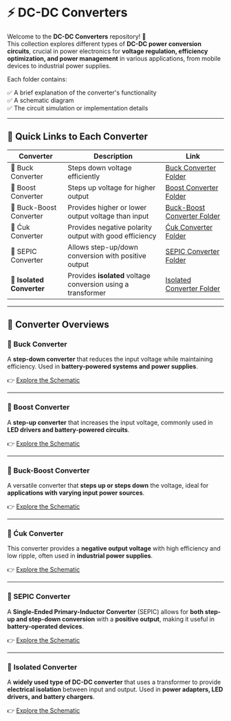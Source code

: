# ⚡ DC-DC Converters

Welcome to the **DC-DC Converters** repository! 🔋  
This collection explores different types of **DC-DC power conversion circuits**, crucial in power electronics for **voltage regulation, efficiency optimization, and power management** in various applications, from mobile devices to industrial power supplies.

Each folder contains:

✅ A brief explanation of the converter's functionality  
✅ A schematic diagram  
✅ The circuit simulation or implementation details  

---

## 📂 Quick Links to Each Converter

| Converter | Description | Link |
|--|--|--|
| 🔽 Buck Converter | Steps down voltage efficiently | [Buck Converter Folder](./Buck_Converter) |
| 🔼 Boost Converter | Steps up voltage for higher output | [Boost Converter Folder](./Boost_Converter) |
| 🔄 Buck-Boost Converter | Provides higher or lower output voltage than input | [Buck-Boost Converter Folder](./Buck-Boost_Converter) |
| 🔄 Ćuk Converter | Provides negative polarity output with good efficiency | [Ćuk Converter Folder](./Cuk_Converter) |
| 🔄 SEPIC Converter | Allows step-up/down conversion with positive output | [SEPIC Converter Folder](./SEPIC_Converter) |
| 🔌 **Isolated Converter** | Provides **isolated** voltage conversion using a transformer | [Isolated Converter Folder](./Isolated_Converter) |

---

## 📜 Converter Overviews

### 🔽 Buck Converter
A **step-down converter** that reduces the input voltage while maintaining efficiency. Used in **battery-powered systems and power supplies**.

👉 [Explore the Schematic](./Buck_Converter)

---

### 🔼 Boost Converter
A **step-up converter** that increases the input voltage, commonly used in **LED drivers and battery-powered circuits**.

👉 [Explore the Schematic](./Boost_Converter)

---

### 🔄 Buck-Boost Converter
A versatile converter that **steps up or steps down** the voltage, ideal for **applications with varying input power sources**.

👉 [Explore the Schematic](./Buck-Boost_Converter)

---

### 🔄 Ćuk Converter
This converter provides a **negative output voltage** with high efficiency and low ripple, often used in **industrial power supplies**.

👉 [Explore the Schematic](./Cuk_Converter)

---

### 🔄 SEPIC Converter
A **Single-Ended Primary-Inductor Converter** (SEPIC) allows for **both step-up and step-down conversion** with a **positive output**, making it useful in **battery-operated devices**.

👉 [Explore the Schematic](./SEPIC_Converter)

---

### 🔌 **Isolated Converter**
A **widely used type of DC-DC converter** that uses a transformer to provide **electrical isolation** between input and output. Used in **power adapters, LED drivers, and battery chargers**.

👉 [Explore the Schematic](./Isolated_Converter)



